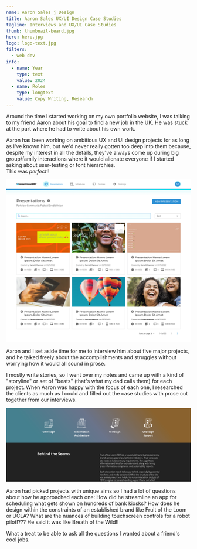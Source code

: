 ```yaml
---
name: Aaron Sales j Design
title: Aaron Sales UX/UI Design Case Studies
tagline: Interviews and UX/UI Case Studies
thumb: thumbnail-beard.jpg
hero: hero.jpg
logo: logo-text.jpg
filters:
  - web dev
info:
  - name: Year
    type: text
    value: 2024
  - name: Roles
    type: longtext
    value: Copy Writing, Research
---
```


Around the time I started working on my own portfolio website, I was talking to my friend Aaron about his goal to find a new job in the UK. He was stuck at the part where he had to write about his own work.

Aaron has been working on ambitious UX and UI design projects for as long as I've known him, but we'd never really gotten too deep into them because, despite my interest in all the details, they've always come up during big group/family interactions where it would alienate everyone if I started asking about user-testing or font hierarchies.  
This was _perfect_!!

![Screenshot of brandvision HD software designed by Aaron Sales. On this screen, users can select a presentation to edit that will be displayed on kiosks or screens in retail locations](screenshot_bhd.webp "Screenshot of one of Aaron's UI designs for brandvisionHD, an admin software for managing/scheduling digital signs used in thousands of retail locations")

Aaron and I set aside time for me to interview him about five major projects, and he talked freely about the accomplishments and struggles without worrying how it would all sound in prose.

I mostly write stories, so I went over my notes and came up with a kind of "storyline" or set of "beats" (that's what my dad calls them) for each project. When Aaron was happy with the focus of each one, I researched the clients as much as I could and filled out the case studies with prose cut together from our interviews.

![Screenshot of Aaron Sales' design case study for Fruit of the Loom, showing summary text, a row of icons representing UX Design, Information Architecture, UI Design, and UI Design Support. Go to Aaron's page for the full text from this project.](screenshot_fotl-case.jpg "@class[full-size] All our case studies had a storyline so I could make sure each one highlighted something different about Aaron's career. This one was full of underwear puns")

Aaron had picked projects with unique aims so I had a lot of questions about how he approached each one: How did he streamline an app for scheduling what gets shown on hundreds of bank kiosks? How does he design within the constraints of an established brand like Fruit of the Loom or UCLA? What are the nuances of building touchscreen controls for a robot pilot!??? He said it was like Breath of the Wild!!

What a treat to be able to ask all the questions I wanted about a friend's cool jobs.
